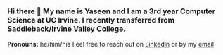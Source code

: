 ### Hi there 👋 My name is Yaseen and I am a 3rd year Computer Science at UC Irvine. I recently transferred from Saddleback/Irvine Valley College.
**Pronouns:** he/him/his 
Feel free to reach out on [Linkedln](https://www.linkedin.com/in/yaseenkkhan/) or by my [email](kyaseen49@yahoo.com)

<!--
**Ykhan799/Ykhan799** is a ✨ _special_ ✨ repository because its `README.md` (this file) appears on your GitHub profile.

Here are some ideas to get you started:

- 🔭 I’m currently working on ...
- 🌱 I’m currently learning ...
- 👯 I’m looking to collaborate on ...
- 🤔 I’m looking for help with ...
- 💬 Ask me about ...
- 📫 How to reach me: ...
- 😄 Pronouns: ...
- ⚡ Fun fact: ...
-->
